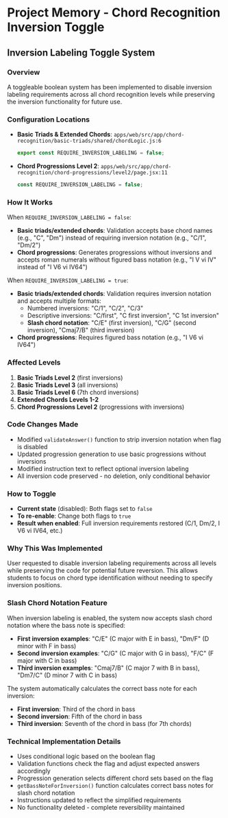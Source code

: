 # Project Memory - Chord Recognition Inversion Toggle

## Inversion Labeling Toggle System

### Overview
A toggleable boolean system has been implemented to disable inversion labeling requirements across all chord recognition levels while preserving the inversion functionality for future use.

### Configuration Locations
- **Basic Triads & Extended Chords**: `apps/web/src/app/chord-recognition/basic-triads/shared/chordLogic.js:6`
  ```js
  export const REQUIRE_INVERSION_LABELING = false;
  ```
- **Chord Progressions Level 2**: `apps/web/src/app/chord-recognition/chord-progressions/level2/page.jsx:11`
  ```js
  const REQUIRE_INVERSION_LABELING = false;
  ```

### How It Works
When `REQUIRE_INVERSION_LABELING = false`:
- **Basic triads/extended chords**: Validation accepts base chord names (e.g., "C", "Dm") instead of requiring inversion notation (e.g., "C/1", "Dm/2")
- **Chord progressions**: Generates progressions without inversions and accepts roman numerals without figured bass notation (e.g., "I V vi IV" instead of "I V6 vi IV64")

When `REQUIRE_INVERSION_LABELING = true`:
- **Basic triads/extended chords**: Validation requires inversion notation and accepts multiple formats:
  - Numbered inversions: "C/1", "C/2", "C/3"
  - Descriptive inversions: "C/first", "C first inversion", "C 1st inversion"
  - **Slash chord notation**: "C/E" (first inversion), "C/G" (second inversion), "Cmaj7/B" (third inversion)
- **Chord progressions**: Requires figured bass notation (e.g., "I V6 vi IV64")

### Affected Levels
1. **Basic Triads Level 2** (first inversions)
2. **Basic Triads Level 3** (all inversions) 
3. **Basic Triads Level 6** (7th chord inversions)
4. **Extended Chords Levels 1-2**
5. **Chord Progressions Level 2** (progressions with inversions)

### Code Changes Made
- Modified `validateAnswer()` function to strip inversion notation when flag is disabled
- Updated progression generation to use basic progressions without inversions
- Modified instruction text to reflect optional inversion labeling
- All inversion code preserved - no deletion, only conditional behavior

### How to Toggle
- **Current state** (disabled): Both flags set to `false`
- **To re-enable**: Change both flags to `true`
- **Result when enabled**: Full inversion requirements restored (C/1, Dm/2, I V6 vi IV64, etc.)

### Why This Was Implemented
User requested to disable inversion labeling requirements across all levels while preserving the code for potential future reversion. This allows students to focus on chord type identification without needing to specify inversion positions.

### Slash Chord Notation Feature
When inversion labeling is enabled, the system now accepts slash chord notation where the bass note is specified:
- **First inversion examples**: "C/E" (C major with E in bass), "Dm/F" (D minor with F in bass)
- **Second inversion examples**: "C/G" (C major with G in bass), "F/C" (F major with C in bass)
- **Third inversion examples**: "Cmaj7/B" (C major 7 with B in bass), "Dm7/C" (D minor 7 with C in bass)

The system automatically calculates the correct bass note for each inversion:
- **First inversion**: Third of the chord in bass
- **Second inversion**: Fifth of the chord in bass
- **Third inversion**: Seventh of the chord in bass (for 7th chords)

### Technical Implementation Details
- Uses conditional logic based on the boolean flag
- Validation functions check the flag and adjust expected answers accordingly
- Progression generation selects different chord sets based on the flag
- `getBassNoteForInversion()` function calculates correct bass notes for slash chord notation
- Instructions updated to reflect the simplified requirements
- No functionality deleted - complete reversibility maintained